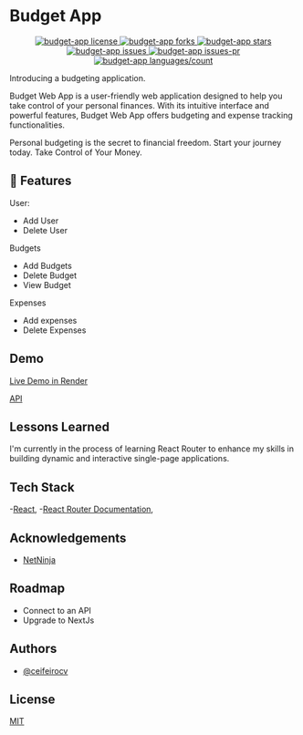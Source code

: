 # Budget App

<p align="center">
  <a href="https://github.com/ceifeirocv/budget-app/blob/master/LICENSE" target="_blank">
    <img src="https://img.shields.io/github/license/ceifeirocv/budget-app?style=flat-square" alt="budget-app license" />
  </a>
  <a href="https://github.com/ceifeirocv/budget-app/fork" target="_blank">
    <img src="https://img.shields.io/github/forks/ceifeirocv/budget-app?style=flat-square" alt="budget-app forks" />
  </a>
  <a href="https://github.com/ceifeirocv/budget-app/stargazers" target="_blank">
    <img src="https://img.shields.io/github/stars/ceifeirocv/budget-app?style=flat-square" alt="budget-app stars" />
  </a>
  <a href="https://github.com/ceifeirocv/budget-app/issues" target="_blank">
    <img src="https://img.shields.io/github/issues/ceifeirocv/budget-app?style=flat-square" alt="budget-app issues" />
  </a>
  <a href="https://github.com/ceifeirocv/budget-app/pulls" target="_blank">
    <img src="https://img.shields.io/github/issues-pr/ceifeirocv/budget-app?style=flat-square" alt="budget-app issues-pr" />
  </a>
  <a href="https://github.com/ceifeirocv/budget-app/" target="_blank">
    <img src="https://img.shields.io/github/languages/count/ceifeirocv/budget-app?style=flat-square" alt="budget-app languages/count" />
  </a>
</p>

Introducing a budgeting application.

Budget Web App is a user-friendly web application designed to help you take control of your personal finances. With its intuitive interface and powerful features, Budget Web App offers budgeting and expense tracking functionalities.

Personal budgeting is the secret to financial freedom. Start your journey today. Take Control of Your Money.

## 🧐 Features
User:
- Add User
- Delete User

Budgets
- Add Budgets
- Delete Budget
- View Budget

Expenses
- Add expenses
- Delete Expenses

## Demo

[Live Demo in Render](https://budget-1twb.onrender.com/)

[API](https://github.com/ceifeirocv/budget-api)

## Lessons Learned

I'm currently in the process of learning React Router to enhance my skills in building dynamic and interactive single-page applications.

## Tech Stack

-[React](https://react.dev/), 
-[React Router Documentation](https://reactrouter.com/), 

## Acknowledgements
 - [NetNinja](https://www.youtube.com/playlist?list=PL4cUxeGkcC9iNnY07bh_UPaRIQZcJfARY)

## Roadmap

- Connect to an API
- Upgrade to NextJs

## Authors

- [@ceifeirocv](https://www.github.com/ceifeirocv)


## License

[MIT](https://choosealicense.com/licenses/mit/)



